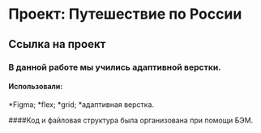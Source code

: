 # Проект: Путешествие по России

## Ссылка на проект

### В данной работе мы учились адаптивной верстки.

#### Использовали:
*Figma;
*flex;
*grid;
*адаптивная верстка.

####Код и файловая структура была организована при помощи БЭМ.
